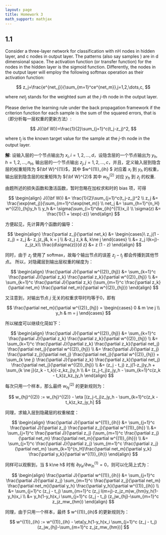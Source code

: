 ```yaml
---
layout: page
title: Homework 3
math_support: mathjax
---
```



## 1.1Consider a three-layer network for classification with nH nodes in hidden layer, and c nodes in output layer. The patterns (also say samples ) are in d dimensional space.  The activation function (or transfer function) for the nodes in the hidden layer is the sigmoid function. Differently, the nodes in the output layer will employ the following softmax operation as their activation function:$$z_j=\frac{e^{net_j}}{\sum_{m=1}^ce^{net_m}},j=1,2,\dots,c,$$where $net_j$ stands for the weighted sum at the $j$-th node in the output layer. Please derive the learning rule under the back propagation framework if the criterion function for each sample is the sum of the squared errors, that is （即分析每一层权重的更新方法）:$$J({\bf W})=\frac{1}{2}\sum_{j=1}^c(t_j-z_j)^2,$$where $t_j$ is the known target value for the sample at the $j$-th node in the output layer.**解**: 设输入层的一个节点输出为 $x_i, i=1,2,\dots,d$，设隐含层的一个节点输出为 $y_h, h=1,2,\dots,n_H$, 输出层的一个节点输出 $z_j, j=1,2,\dots,c$，并且，定义输入层到隐含层的权重矩阵为 ${\bf W}^{(1)}$，其中 $w^{(1)}_{ih} $ 对应着 $x_i$ 到 $y_h$ 的权重，输出层到隐含层的权重矩阵为 ${\bf W}^{2}$ 其中 $w^{(2)}_{hj}$ 对应 $y_h$ 到 $z_j$ 的权重.由题所述的损失函数和激活函数，暂时忽略在加权求和时的 bias 项，可得$$\begin{align}J({\bf W}) &= \frac{1}{2}\sum_{j=1}^c(t_j-z_j)^2 \\z_j &= \frac{\exp(net_j)}{\sum_{m=1}^c\exp(net_m)} \\net_j &= \sum_{h=1}^{n_H} w^{(2)}_{hj}y_h \\y_h &= \sigma(\sum_{i=1}^dw_{ih}^{(1)}x_i) \\\sigma(z) &= \frac{1}{1 + \exp(-z)}\end{align}$$方便起见，先计算两个函数的偏导：$$\begin{align}\frac{\partial z_j}{\partial net_k} &= \begin{cases}\z_j(1 - z_j) = z_j &- z_jz_j&, k = j \\&-z_j z_k &, k\ne j\end{cases} \\&= z_j I(k=j)-z_jz_k\\\frac{d\sigma(z)}{d z} &= z (1 - z) \end{align}$$同时，由于 $z_j$ 使用了 softmax，故每个输出节点的误差 $z_j - t_j$ 都会传播到其他节点。所以，对隐藏层到输出层权重的梯度为：$$\begin{align}\frac{\partial J}{\partial w^{(2)}_{hj}}&= \sum_{k=1}^c \frac{\partial J}{\partial z_k} \frac{\partial z_k}{\partial w^{(2)}_{hj}} \\&= \sum_{k=1}^c \frac{\partial J}{\partial z_k} (\sum_{m=1}^c \frac{\partial z_k}{\partial net_m} \frac{\partial net_m}{\partial w^{(2)}_{hj}})\end{align}$$又注意到，对输出节点 $j$ 无关的权重求导时均等于0，即有$$\frac{\partial net_m}{\partial w^{(2)}_{hj}} = \begin{cases}0 & m \ne j \\y_h & m = j\end{cases}$$所以梯度可以继续化简如下：$$\begin{align}\frac{\partial J}{\partial w^{(2)}_{hj}}&= \sum_{k=1}^c \frac{\partial J}{\partial z_k} \frac{\partial z_k}{\partial w^{(2)}_{hj}} \\&= \sum_{k=1}^c \frac{\partial J}{\partial z_k} \frac{\partial z_k}{\partial net_j} \frac{\partial net_j}{\partial w^{(2)}_{hj}} \\&= \frac{\partial J}{\partial z_j} \frac{\partial z_j}{\partial net_j} \frac{\partial net_j}{\partial w^{(2)}_{hj}} +\sum_{k \ne j} \frac{\partial J}{\partial z_k} \frac{\partial z_k}{\partial net_j} \frac{\partial net_j}{\partial w^{(2)}_{hj}} \\&= (z_j - t_j) z_j(1-z_j)y_h + \sum_{k \ne j}(z_k - t_k)(-z_kz_j)y_h \\&= (z_j-t_j)z_jy_h - \sum_{k=1}^c(z_k - t_k)z_kz_jy_h\end{align}$$每次只用一个样本，那么最终 $w_{hj}^{(2)}$ 的更新规则为：$$w_{hj}^{(2)} := w_{hj}^{(2)} - \eta [(z_j-t_j)z_jy_h - \sum_{k=1}^c(z_k - t_k)z_kz_jy_h]$$同理，求输入层到隐藏层的权重梯度：$$\begin{align}\frac{\partial J}{\partial w^{(1)}_{ih}}&= \sum_{j=1}^c \frac{\partial J}{\partial z_j} \frac{\partial z_j}{\partial w^{(1)}_{ih}} \\&= \sum_{j=1}^c \frac{\partial J}{\partial z_j} (\sum_{m=1}^c \frac{\partial z_j}{\partial net_m} \frac{\partial net_m}{\partial w^{(1)}_{ih}}) \\&= \sum_{j=1}^c \frac{\partial J}{\partial z_j}  \sum_{m=1}^c \frac{\partial z_j}{\partial net_m}  \sum_{k=1}^{n_H}\frac{\partial net_m}{\partial y_k}  \frac{\partial y_k}{\partial w^{(1)}_{ih}}\end{align}$$同样可以观察到，当 $ k\ne h$ 时有 ${\partial y_k}/{\partial w^{(1)}_{ih}}= 0$，则可以化简上式为：$$\begin{align}\frac{\partial J}{\partial w^{(1)}_{ih}} &= \sum_{j=1}^c \frac{\partial J}{\partial z_j}  \sum_{m=1}^c \frac{\partial z_j}{\partial net_m}  \frac{\partial net_m}{\partial y_h}  \frac{\partial y_h}{\partial w^{(1)}_{ih}} \\&= \sum_{j=1}^c (z_j - t_j) \sum_{m=1}^c (z_j I(m=j)-z_jz_m)w_{hm}y_h(1-y_h)x_i \\&= y_h(1-y_h)x_i \sum_{j=1}^c (z_j - t_j) (z_jw_{hj}-\sum_{m=1}^c z_jz_mw_{hm})\end{align}$$同理，由于只用一个样本，最终 $ w^{(1)}_{ih}$ 的更新规则为：$$w^{(1)}_{ih} := w^{(1)}_{ih} - \eta[y_h(1-y_h)x_i \sum_{j=1}^c (z_j - t_j) (z_jw_{hj}-\sum_{m=1}^c z_jz_mw_{hm})]$$


